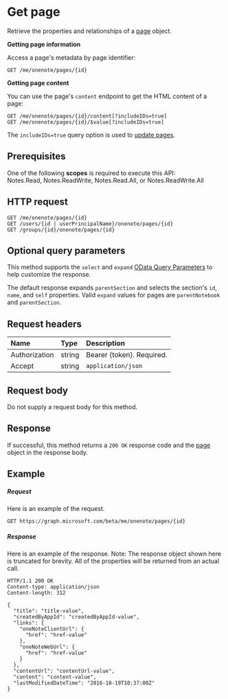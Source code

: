 # Get page

Retrieve the properties and relationships of a [page](../resources/page.md) object.

**Getting page information**

Access a page's metadata by page identifier:

```
GET /me/onenote/pages/{id}
```

**Getting page content**

You can use the page's `content` endpoint to get the HTML content of a page:

```
GET /me/onenote/pages/{id}/content[?includeIDs=true]
GET /me/onenote/pages/{id}/$value[?includeIDs=true]
```

The `includeIDs=true` query option is used to [update pages](../api/page_update.md).

## Prerequisites
One of the following **scopes** is required to execute this API:  
Notes.Read, Notes.ReadWrite, Notes.Read.All, or Notes.ReadWrite.All
## HTTP request
<!-- { "blockType": "ignored" } -->
```http
GET /me/onenote/pages/{id}
GET /users/{id | userPrincipalName}/onenote/pages/{id}
GET /groups/{id}/onenote/pages/{id}
```
## Optional query parameters
This method supports the `select` and `expand` [OData Query Parameters](http://developer.microsoft.com/en-us/graph/docs/overview/query_parameters) to help customize the response.

The default response expands `parentSection` and selects the section's `id`, `name`, and `self` properties. Valid `expand` values for pages are `parentNotebook` and `parentSection`.

## Request headers
| Name       | Type | Description|
|:-----------|:------|:----------|
| Authorization  | string  | Bearer {token}. Required.|
| Accept | string | `application/json` |

## Request body
Do not supply a request body for this method.
## Response
If successful, this method returns a `200 OK` response code and the [page](../resources/page.md) object in the response body.
## Example
##### Request
Here is an example of the request.
 <!-- { "blockType": "ignored" } -->
```http
GET https://graph.microsoft.com/beta/me/onenote/pages/{id}
```
##### Response
Here is an example of the response. Note: The response object shown here is truncated for brevity. All of the properties will be returned from an actual call.
 <!-- { "blockType": "ignored" } -->
```http
HTTP/1.1 200 OK
Content-type: application/json
Content-length: 312

{
  "title": "title-value",
  "createdByAppId": "createdByAppId-value",
  "links": {
    "oneNoteClientUrl": {
      "href": "href-value"
    },
    "oneNoteWebUrl": {
      "href": "href-value"
    }
  },
  "contentUrl": "contentUrl-value",
  "content": "content-value",
  "lastModifiedDateTime": "2016-10-19T10:37:00Z"
}
```

<!-- uuid: 8fcb5dbc-d5aa-4681-8e31-b001d5168d79
2015-10-25 14:57:30 UTC -->
<!-- {
  "type": "#page.annotation",
  "description": "Get page",
  "keywords": "",
  "section": "documentation",
  "tocPath": ""
}-->
